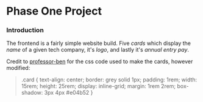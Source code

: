 # Phase One Project

### Introduction

The frontend is a fairly simple website build. Five *cards* which display the *name* of a given tech company, it's *logo*, and lastly it's *annual entry pay*. 

Credit to [professor-ben](https://github.com/professor-ben) for the css code used to make the cards, however modified:

>.card {
> text-align: center;
> border: grey solid 1px;
> padding: 1rem;
> width: 15rem;
> height: 25rem;
> display: inline-grid;
> margin: 1rem 2rem;
> box-shadow: 3px 4px #e04b52
>}
